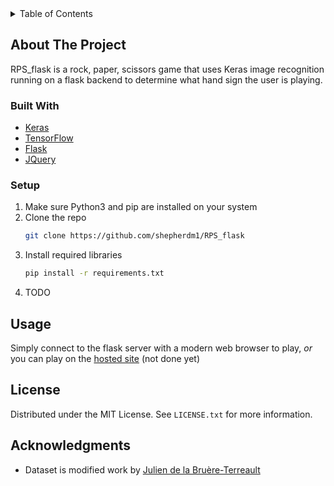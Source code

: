 <div id="top"></div>
<!--
*** Thanks for checking out the Best-README-Template. If you have a suggestion
*** that would make this better, please fork the repo and create a pull request
*** or simply open an issue with the tag "enhancement".
*** Don't forget to give the project a star!
*** Thanks again! Now go create something AMAZING! :D
-->

<!-- TABLE OF CONTENTS -->
<details>
  <summary>Table of Contents</summary>
  <ol>
    <li>
      <a href="#about-the-project">About The Project</a>
      <ul>
        <li><a href="#built-with">Built With</a></li>
      </ul>
    </li>
    <li><a href="#setup">Setup</a></li>
    <li><a href="#usage">Usage</a></li>
    <li><a href="#license">License</a></li>
    <li><a href="#acknowledgments">Acknowledgments</a></li>
  </ol>
</details>



<!-- ABOUT THE PROJECT -->
## About The Project

RPS_flask is a rock, paper, scissors game that uses Keras image recognition running on a flask backend to determine what hand sign the user is playing.




### Built With

* [Keras](https://keras.io/)
* [TensorFlow](https://www.tensorflow.org/)
* [Flask](https://flask.palletsprojects.com/)
* [JQuery](https://jquery.com)



### Setup

1. Make sure Python3 and pip are installed on your system
2. Clone the repo
   ```sh
   git clone https://github.com/shepherdm1/RPS_flask
   ``` 
3. Install required libraries
   ```sh
   pip install -r requirements.txt
   ``` 
4. TODO



<!-- USAGE EXAMPLES -->
## Usage

Simply connect to the flask server with a modern web browser to play,
_or_
you can play on the [hosted site]() (not done yet)



<!-- LICENSE -->
## License

Distributed under the MIT License. See `LICENSE.txt` for more information.



<!-- ACKNOWLEDGMENTS -->
## Acknowledgments

* Dataset is modified work by [Julien de la Bruère-Terreault](https://github.com/imfdlh)
